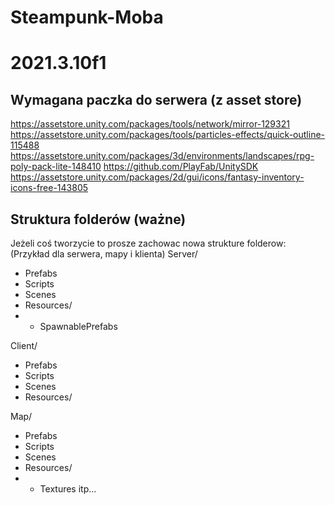 # Steampunk-Moba

# 2021.3.10f1

## Wymagana paczka do serwera (z asset store)
https://assetstore.unity.com/packages/tools/network/mirror-129321
https://assetstore.unity.com/packages/tools/particles-effects/quick-outline-115488
https://assetstore.unity.com/packages/3d/environments/landscapes/rpg-poly-pack-lite-148410
https://github.com/PlayFab/UnitySDK
https://assetstore.unity.com/packages/2d/gui/icons/fantasy-inventory-icons-free-143805

## Struktura folderów (ważne)
Jeżeli coś tworzycie to prosze zachowac nowa strukture folderow:
(Przykład dla serwera, mapy i klienta)
Server/
- Prefabs
- Scripts
- Scenes
- Resources/
- - SpawnablePrefabs

Client/
- Prefabs
- Scripts
- Scenes
- Resources/

Map/
- Prefabs
- Scripts
- Scenes
- Resources/
- - Textures
itp...

